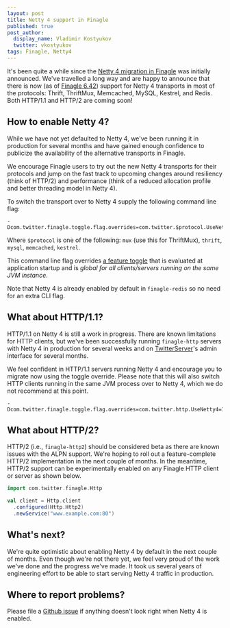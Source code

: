 ```yaml
---
layout: post
title: Netty 4 support in Finagle
published: true
post_author:
  display_name: Vladimir Kostyukov
  twitter: vkostyukov
tags: Finagle, Netty4
---
```


It's been quite a while since the [Netty 4 migration in Finagle][netty4-blog-post] was initially
announced. We've travelled a long way and are happy to announce that there is now (as of
[Finagle 6.42][6.42]) support for Netty 4 transports in most of the protocols: Thrift, ThriftMux,
Memcached, MySQL, Kestrel, and Redis. Both HTTP/1.1 and HTTP/2 are coming soon!

## How to enable Netty 4?

While we have not yet defaulted to Netty 4, we've been running it in production for several months
and have gained enough confidence to publicize the availability of the alternative transports in
Finagle.

We encourage Finagle users to try out the new Netty 4 transports for their protocols and jump on the
fast track to upcoming changes around resiliency (think of HTTP/2) and performance (think of a
reduced allocation profile and better threading model in Netty 4).

To switch the transport over to Netty 4 supply the following command line flag:

```
-Dcom.twitter.finagle.toggle.flag.overrides=com.twitter.$protocol.UseNetty4=1.0
```

Where `$protocol` is one of the following: `mux` (use this for ThriftMux), `thrift`, `mysql`,
`memcached`, `kestrel`.

This command line flag overrides [a feature toggle][toggles] that is evaluated at application
startup and is *global for all clients/servers running on the same JVM instance*.

Note that Netty 4 is already enabled by default in `finagle-redis` so no need for an extra CLI flag.

## What about HTTP/1.1?

HTTP/1.1 on Netty 4 is still a work in progress. There are known limitations for HTTP clients, but
we've been successfully running `finagle-http` servers with Netty 4 in production for several weeks
and on [TwitterServer][ts]'s admin interface for several months.

We feel confident in HTTP/1.1 servers running Netty 4 and encourage you to migrate now using the
toggle override. Please note that this will also switch HTTP clients running in the same JVM
process over to Netty 4, which we do not recommend at this point.

```
-Dcom.twitter.finagle.toggle.flag.overrides=com.twitter.http.UseNetty4=1.0
```

## What about HTTP/2?

HTTP/2 (i.e., `finagle-http2`) should be considered beta as there are known issues with the ALPN
support. We're hoping to roll out a feature-complete HTTP/2 implementation in the next couple of
months. In the meantime, HTTP/2 support can be experimentally enabled on any Finagle HTTP client
or server as shown below.

```scala
import com.twitter.finagle.Http

val client = Http.client
  .configured(Http.Http2)
  .newService("www.example.com:80")
```

## What's next?

We're quite optimistic about enabling Netty 4 by default in the next couple of months. Even though
we're not there yet, we feel very proud of the work we've done and the progress we've made. It took
us several years of engineering effort to be able to start serving Netty 4 traffic in production.

## Where to report problems?

Please file a [Github issue][github] if anything doesn't look right when Netty 4 is enabled.

[netty4-blog-post]: http://finagle.github.io/blog/2014/10/20/upgrading-finagle-to-netty-4/
[6.42]: https://github.com/twitter/finagle/releases/tag/finagle-6.42.0
[toggles]: https://twitter.github.io/finagle/guide/Configuration.html#feature-toggles
[github]: https://github.com/twitter/finagle/issues
[ts]: https://github.com/twitter/twitter-server
